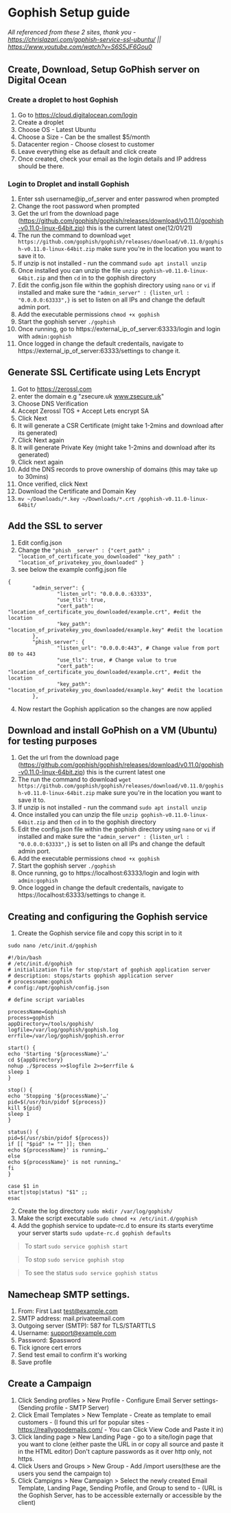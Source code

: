 # Gophish Setup guide
###### All referenced from these 2 sites, thank you - <https://chrislazari.com/gophish-service-ssl-ubuntu/> || <https://www.youtube.com/watch?v=S6S5JF6Gou0> 
## Create, Download, Setup GoPhish server on Digital Ocean

### Create a droplet to host Gophish
1. Go to https://cloud.digitalocean.com/login
2. Create a droplet
3. Choose OS - Latest Ubuntu
4. Choose a Size - Can be the smallest $5/month
5. Datacenter region - Choose closest to customer
6. Leave everything else as default and click create
7. Once created, check your email as the login details and IP address should be there.


### Login to Droplet and install Gophish
1. Enter ssh username@ip_of_server and enter passwrod when prompted
2. Change the root password when prompted
3. Get the url from the download page (https://github.com/gophish/gophish/releases/download/v0.11.0/gophish-v0.11.0-linux-64bit.zip) this is the current latest one(12/01/21) 
4. The run the command to download `wget https://github.com/gophish/gophish/releases/download/v0.11.0/gophish-v0.11.0-linux-64bit.zip` make sure you're in the location you want to save it to.
5. If unzip is not installed - run the command `sudo apt install unzip`
6. Once installed you can unzip the file `unzip gophish-v0.11.0-linux-64bit.zip` and then `cd` in to the gophish directory
7. Edit the config.json file within the gophish directory using `nano` or `vi` if installed and make sure the `"admin_server" : {listen_url : "0.0.0.0:63333",}` is set to listen on all IPs and change the default admin port.
8. Add the executable permissions `chmod +x gophish`
9. Start the gophish server `./gophish`
10. Once running, go to https://external_ip_of_server:63333/login and login with `admin:gophish` 
11. Once logged in change the default credentails, navigate to https://external_ip_of_server:63333/settings to change it.

## Generate SSL Certificate using Lets Encrypt

1. Got to https://zerossl.com 
2. enter the domain e.g "zsecure.uk www.zsecure.uk"
3. Choose DNS Verification
4. Accept Zerossl TOS + Accept Lets encrypt SA
5. Click Next
6. It will generate a CSR Certificate (might take 1-2mins and download after its generated)
7. Click Next again
8. It will generate Private Key (might take 1-2mins and download after its generated)
9. Click next again
10. Add the DNS records to prove ownership of domains (this may take up to 30mins)
11. Once verified, click Next
12. Download the Certificate and Domain Key
13. `mv ~/Downloads/*.key ~/Downloads/*.crt /gophish-v0.11.0-linux-64bit/` 

## Add the SSL to server
1. Edit config.json
2. Change the `"phish _server" : {"cert_path" : "location_of_certificate_you_downloaded" "key_path" : "location_of_privatekey_you_downloaded" }`
3. see below the example config.json file
```
{
        "admin_server": {
                "listen_url": "0.0.0.0.:63333",
                "use_tls": true,
                "cert_path": "location_of_certificate_you_downloaded/example.crt", #edit the location
                "key_path": "location_of_privatekey_you_downloaded/example.key" #edit the location
        },
        "phish_server": {
                "listen_url": "0.0.0.0:443", # Change value from port 80 to 443
                "use_tls": true, # Change value to true
                "cert_path": "location_of_certificate_you_downloaded/example.crt", #edit the location
                "key_path": "location_of_privatekey_you_downloaded/example.key" #edit the location
        },
```
4. Now restart the Gophish application so the changes are now applied


## Download and install GoPhish on a VM (Ubuntu) for testing purposes

1. Get the url from the download page (https://github.com/gophish/gophish/releases/download/v0.11.0/gophish-v0.11.0-linux-64bit.zip) this is the current latest one
2. The run the command to download `wget https://github.com/gophish/gophish/releases/download/v0.11.0/gophish-v0.11.0-linux-64bit.zip` make sure you're in the location you want to save it to.
3. If unzip is not installed - run the command `sudo apt install unzip`
4. Once installed you can unzip the file `unzip gophish-v0.11.0-linux-64bit.zip` and then `cd` in to the gophish directory
5. Edit the config.json file within the gophish directory using `nano` or `vi` if installed and make sure the `"admin_server" : {listen_url : "0.0.0.0:63333",}` is set to listen on all IPs and change the default admin port.
6. Add the executable permissions `chmod +x gophish`
7. Start the gophish server `./gophish`
8. Once running, go to https://localhost:63333/login and login with `admin:gophish` 
9. Once logged in change the default credentails, navigate to https://localhost:63333/settings to change it.

## Creating and configuring the Gophish service

1. Create the Gophish service file and copy this script in to it

`sudo nano /etc/init.d/gophish`

```
#!/bin/bash
# /etc/init.d/gophish
# initialization file for stop/start of gophish application server
# description: stops/starts gophish application server
# processname:gophish
# config:/opt/gophish/config.json

# define script variables

processName=Gophish
process=gophish
appDirectory=/tools/gophish/
logfile=/var/log/gophish/gophish.log
errfile=/var/log/gophish/gophish.error

start() {
echo 'Starting '${processName}'…'
cd ${appDirectory}
nohup ./$process >>$logfile 2>>$errfile &
sleep 1
}

stop() {
echo 'Stopping '${processName}'…'
pid=$(/usr/bin/pidof ${process})
kill ${pid}
sleep 1
}

status() {
pid=$(/usr/sbin/pidof ${process})
if [[ "$pid" != "" ]]; then
echo ${processName}' is running…'
else
echo ${processName}' is not running…'
fi
}

case $1 in
start|stop|status) "$1" ;;
esac
```
2. Create the log directory `sudo mkdir /var/log/gophish/`
3. Make the script executable `sudo chmod +x /etc/init.d/gophish`
4. Add the gophish service to update-rc.d to ensure its starts everytime your server starts `sudo update-rc.d gophish defaults`
> To start `sudo service gophish start`

> To stop `sudo service gophish stop`

> To see the status `sudo service gophish status`



## Namecheap SMTP settings.

1. From: First Last <test@example.com>
2. SMTP address: mail.privateemail.com
3. Outgoing server (SMTP): 587 for TLS/STARTTLS
4. Username: support@example.com
5. Password: $password
6. Tick ignore cert errors
7. Send test email to confirm it's working
8. Save profile


## Create a Campaign

1. Click Sending profiles > New Profile - Configure Email Server settings- (Sending profile - SMTP Server)
2. Click Email Templates > New Template - Create as template to email customers - (I found this url for popular sites - https://reallygoodemails.com/ - You can Click View Code and Paste it in)
3. Click landing page > New Landing Page - go to a site/login page that you want to clone (either paste the URL in or copy all source and paste it in the HTML editor) Don't capture passwords as it over http only, not https.
4. Click Users and Groups > New Group - Add /import users(these are the users you send the campaign to)
5. Click Campigns > New Campaign > Select the newly created Email Template, Landing Page, Sending Profile, and Group to send to - (URL is the Gophish Server, has to be accessible externally or accessible by the client)
